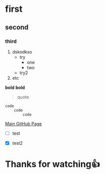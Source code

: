 # first
## second
### third

1. dskodkso
    - try
      * one
      * two
    - try2
2. etc

**bold**
__bold__

>quote

```
code
    code
        code
```


[Main GitHub Page](https://github.com)

- [ ] test

- [x] test2

# Thanks for watching:+1:
